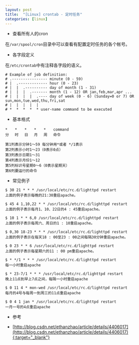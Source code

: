 ```yaml
---
layout: post
title:  "[Linux] crontab - 定时任务"
categories: [linux]
---
```


* 查看所有人的cron

在`/var/spool/cron`目录中可以查看有配置定时任务的各个帐号。


* 各字段定义

在`/etc/crontab`中有注释各字段的语义。

```
# Example of job definition:
# .---------------- minute (0 - 59)
# |  .------------- hour (0 - 23)
# |  |  .---------- day of month (1 - 31)
# |  |  |  .------- month (1 - 12) OR jan,feb,mar,apr ...
# |  |  |  |  .---- day of week (0 - 6) (Sunday=0 or 7) OR sun,mon,tue,wed,thu,fri,sat
# |  |  |  |  |
# *  *  *  *  * user-name command to be executed
```

* 基本格式 

```
*　　*　　*　　*　　*　　command
分　 时　 日　 月　 周　 命令

第1列表示分钟1～59 每分钟用*或者 */1表示
第2列表示小时1～23（0表示0点）
第3列表示日期1～31
第4列表示月份1～12
第5列标识号星期0～6（0表示星期天）
第6列要运行的命令
```

* 常见例子

```
$ 30 21 * * * /usr/local/etc/rc.d/lighttpd restart
上面的例子表示每晚的21:30重启apache。

$ 45 4 1,10,22 * * /usr/local/etc/rc.d/lighttpd restart
上面的例子表示每月1、10、22日的4 : 45重启apache。

$ 10 1 * * 6,0 /usr/local/etc/rc.d/lighttpd restart
上面的例子表示每周六、周日的1 : 10重启apache。

$ 0,30 18-23 * * * /usr/local/etc/rc.d/lighttpd restart
上面的例子表示在每天18 : 00至23 : 00之间每隔30分钟重启apache。

$ 0 23 * * 6 /usr/local/etc/rc.d/lighttpd restart
上面的例子表示每星期六的11 : 00 pm重启apache。

$ * */1 * * * /usr/local/etc/rc.d/lighttpd restart
每一小时重启apache

$ * 23-7/1 * * * /usr/local/etc/rc.d/lighttpd restart
晚上11点到早上7点之间，每隔一小时重启apache

$ 0 11 4 * mon-wed /usr/local/etc/rc.d/lighttpd restart
每月的4号与每周一到周三的11点重启apache

$ 0 4 1 jan * /usr/local/etc/rc.d/lighttpd restart
一月一号的4点重启apache
```

* 参考

+ [http://blog.csdn.net/ethanzhao/article/details/4406017](http://blog.csdn.net/ethanzhao/article/details/4406017){:target="_blank"}
